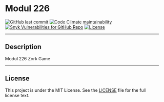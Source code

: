 # Modul 226

<!--
[![Jenkins](https://img.shields.io/jenkins/build?jobUrl=https%3A%2F%2Fci.ursinn.dev%2Fjob%2Fursinn%2Fjob%2Fschule-m226&logo=jenkins&style=for-the-badge)](https://ci.ursinn.dev/job/ursinn/job/schule-m226)
-->
[![GitHub last commit](https://img.shields.io/github/last-commit/ursinn/schule-m226?logo=github&style=for-the-badge)](https://github.com/ursinn/schule-m226/commits)
[![Code Climate maintainability](https://img.shields.io/codeclimate/maintainability/ursinn/schule-m226?logo=codeclimate&style=for-the-badge)](https://codeclimate.com/github/ursinn/schule-m226)
[![Snyk Vulnerabilities for GitHub Repo](https://img.shields.io/snyk/vulnerabilities/github/ursinn/schule-m226?logo=snyk&style=for-the-badge)](https://snyk.io/test/github/ursinn/schule-m226)
[![License](https://img.shields.io/github/license/ursinn/schule-m226?style=for-the-badge)](https://github.com/ursinn/schule-m226/blob/main/LICENSE)

---

## Description

Modul 226 Zork Game

---

## License

This project is under the MIT License. See the [LICENSE](https://github.com/ursinn/schule-m226/blob/main/LICENSE)
file for the full license text.
